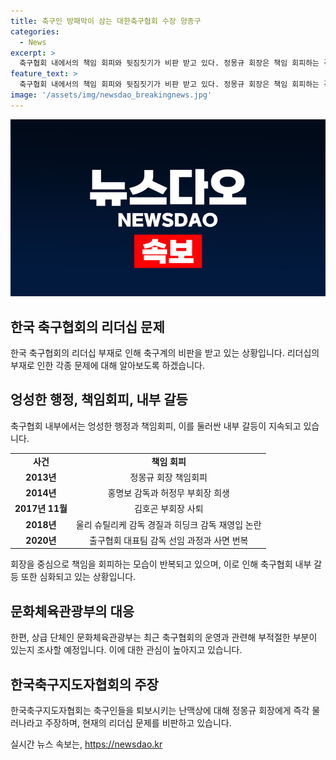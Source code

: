 ```yaml
---
title: 축구인 방패막이 삼는 대한축구협회 수장 양종구
categories:
  - News
excerpt: >
  축구협회 내에서의 책임 회피와 뒷짐짓기가 비판 받고 있다. 정몽규 회장은 책임 회피하는 경향이 강하며, 축구협회 내부의 결정 프로세스에서 축구인들의 의견이 무시되는 일이 발생했다. 홍명보 감독 선임에서도 축구협회의 엉성한 행정이 비난을 받고 있으며, 정 회장의 리더십이 지적되고 있다. 한국축구지도자협회는 이에 반발하며 정 회장의 사퇴를 촉구하고, 문화체육관광부는 축구협회의 운영과 관련한 조사를 예고하고 있다.
feature_text: >
  축구협회 내에서의 책임 회피와 뒷짐짓기가 비판 받고 있다. 정몽규 회장은 책임 회피하는 경향이 강하며, 축구협회 내부의 결정 프로세스에서 축구인들의 의견이 무시되는 일이 발생했다. 홍명보 감독 선임에서도 축구협회의 엉성한 행정이 비난을 받고 있으며, 정 회장의 리더십이 지적되고 있다. 한국축구지도자협회는 이에 반발하며 정 회장의 사퇴를 촉구하고, 문화체육관광부는 축구협회의 운영과 관련한 조사를 예고하고 있다.
image: '/assets/img/newsdao_breakingnews.jpg'
---
```


<p><img src="/assets/img/newsdao_breakingnews.jpg" alt="ranknews 속보" /></p>

<h2 data-ke-size="size26">한국 축구협회의 리더십 문제</h2>

<p data-ke-size="size16">한국 축구협회의 리더십 부재로 인해 축구계의 비판을 받고 있는 상황입니다. 리더십의 부재로 인한 각종 문제에 대해 알아보도록 하겠습니다.</p>

<h2 data-ke-size="size24">엉성한 행정, 책임회피, 내부 갈등</h2>

<p data-ke-size="size16">축구협회 내부에서는 엉성한 행정과 책임회피, 이를 둘러싼 내부 갈등이 지속되고 있습니다.</p>

<table>
  <tr>
    <td style="text-align: center; height: 17px;"><b>사건</b></td>
    <td style="text-align: center; height: 17px;"><b>책임 회피</b></td>
  </tr>
  <tr>
    <td style="text-align: center; height: 17px;"><b>2013년</b></td>
    <td style="text-align: center; height: 17px;">정몽규 회장 책임회피</td>
  </tr>
  <tr>
    <td style="text-align: center; height: 17px;"><b>2014년</b></td>
    <td style="text-align: center; height: 17px;">홍명보 감독과 허정무 부회장 희생</td>
  </tr>
  <tr>
    <td style="text-align: center; height: 17px;"><b>2017년 11월</b></td>
    <td style="text-align: center; height: 17px;">김호곤 부회장 사퇴</td>
  </tr>
  <tr>
    <td style="text-align: center; height: 17px;"><b>2018년</b></td>
    <td style="text-align: center; height: 17px;">울리 슈틸리케 감독 경질과 히딩크 감독 재영입 논란</td>
  </tr>
  <tr>
    <td style="text-align: center; height: 17px;"><b>2020년</b></td>
    <td style="text-align: center; height: 17px;">출구협회 대표팀 감독 선임 과정과 사면 번복</td>
  </tr>
</table>

<p data-ke-size="size16">회장을 중심으로 책임을 회피하는 모습이 반복되고 있으며, 이로 인해 축구협회 내부 갈등 또한 심화되고 있는 상황입니다.</p>

<h2 data-ke-size="size24">문화체육관광부의 대응</h2>

<p data-ke-size="size16">한편, 상급 단체인 문화체육관광부는 최근 축구협회의 운영과 관련해 부적절한 부분이 있는지 조사할 예정입니다. 이에 대한 관심이 높아지고 있습니다.</p>

<h2 data-ke-size="size24">한국축구지도자협회의 주장</h2>

<p data-ke-size="size16">한국축구지도자협회는 축구인들을 퇴보시키는 난맥상에 대해 정몽규 회장에게 즉각 물러나라고 주장하며, 현재의 리더십 문제를 비판하고 있습니다.</p>
실시간 뉴스 속보는, <a href="https://newsdao.kr" rel="dofollow">https://newsdao.kr</a>


